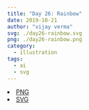 ```yaml
---
title: "Day 26: Rainbow"
date: 2019-10-21
author: "vijay verma"
svg: ./day26-rainbow.svg
png: ./day26-rainbow.png
category:
  - illustration
tags:
  - ai
  - svg
---
```

<li><a href="./day26-rainbow.png" download className="btn-png">PNG</a></li>
<li><a href="./day26-rainbow.svg" download className="btn-svg">SVG</a></li>
